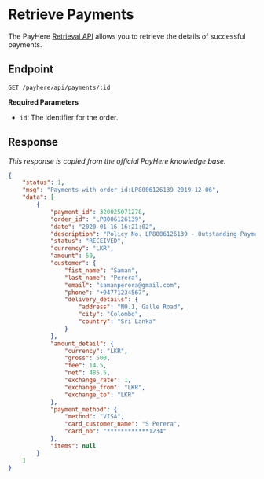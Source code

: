 # Retrieve Payments

The PayHere [Retrieval API](https://support.payhere.lk/api-&-mobile-sdk/retrieval-api) allows you to retrieve the details of successful payments.

## Endpoint

```http
GET /payhere/api/payments/:id
```

**Required Parameters**

-   `id`: The identifier for the order.

## Response

_This response is copied from the official PayHere knowledge base._

```json
{
    "status": 1,
    "msg": "Payments with order_id:LP8006126139_2019-12-06",
    "data": [
        {
            "payment_id": 320025071278,
            "order_id": "LP8006126139",
            "date": "2020-01-16 16:21:02",
            "description": "Policy No. LP8006126139 - Outstanding Payment",
            "status": "RECEIVED",
            "currency": "LKR",
            "amount": 50,
            "customer": {
                "fist_name": "Saman",
                "last_name": "Perera",
                "email": "samanperera@gmail.com",
                "phone": "+94771234567",
                "delivery_details": {
                    "address": "N0.1, Galle Road",
                    "city": "Colombo",
                    "country": "Sri Lanka"
                }
            },
            "amount_detail": {
                "currency": "LKR",
                "gross": 500,
                "fee": 14.5,
                "net": 485.5,
                "exchange_rate": 1,
                "exchange_from": "LKR",
                "exchange_to": "LKR"
            },
            "payment_method": {
                "method": "VISA",
                "card_customer_name": "S Perera",
                "card_no": "************1234"
            },
            "items": null
        }
    ]
}
```

